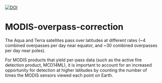 [![DOI](https://zenodo.org/badge/242573943.svg)](https://zenodo.org/badge/latestdoi/242573943)

# MODIS-overpass-correction

The Aqua and Terra satellites pass over latitudes at different rates (~4 combined overpasses per day near equator, and ~30 combined overpasses per day near poles). 

For MODIS products that yield per-pass data (such as the active fire detection product, MCD14ML), it is important to account for an increased opportunity for detection at higher latitudes by counting the number of times the MODIS sensors viewed each point on Earth.


